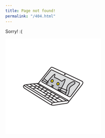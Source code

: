 ```yaml
---
title: Page not found!
permalink: "/404.html"
---
```


Sorry! :(

<div id="cat-top-container">
    <img src="/assets/images/-pandas/cat-laptop.png" alt="A drawing of a floating laptop, with a cat on the screen" class="borderless" id="cat-top" />
    <div id="cat-top-shadow"></div>
</div>